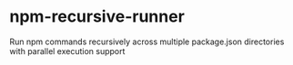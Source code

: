 # npm-recursive-runner
Run npm commands recursively across multiple package.json directories with parallel execution support
